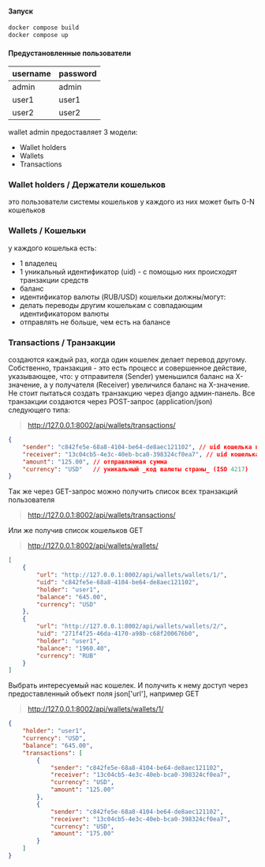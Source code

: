 #### Запуск
```sh
docker compose build
docker compose up
```

#### Предустановленные пользователи
| username  | password |
| ------------- | ------------- |
| admin  | admin  |
| user1  | user1  |
| user2  | user2  |

wallet admin предоставляет 3 модели:
- Wallet holders
- Wallets
- Transactions

### Wallet holders / Держатели кошельков
это пользователи системы кошельков
у каждого из них может быть 0-N кошельков

### Wallets / Кошельки
у каждого кошелька есть:
- 1 владелец
- 1 уникальный идентификатор (uid) - с помощью них происходят транзакции средств
- баланс
- идентификатор валюты (RUB/USD)
кошельки должны/могут:
- делать переводы другим кошелькам с совпадающим идентификатором валюты
- отправлять не больше, чем есть на балансе

### Transactions / Транзакции
создаются каждый раз, когда один кошелек делает перевод другому. Собственно, транзакция - это есть процесс и совершенное действие, указывающее, что: у отправителя (Sender) уменьшился баланс на X-значение, а у получателя (Receiver) увеличился баланс на X-значение.
Не стоит пытаться создать транзакцию через django админ-панель. Все транзакции создаются через POST-запрос (application/json) следующего типа:

> http://127.0.0.1:8002/api/wallets/transactions/
```json
{
    "sender": "c842fe5e-68a8-4104-be64-de8aec121102", // uid кошелька пользователя/отправителя
    "receiver": "13c04cb5-4e3c-40eb-bca0-398324cf0ea7", // uid кошелька получателя
    "amount": "125.00", // отправляемая сумма
    "currency": "USD"   // уникальный _код валюты страны_ (ISO 4217)
}
```


Tак же через GET-запрос можно получить список всех транзакций пользователя
> http://127.0.0.1:8002/api/wallets/transactions/

Или же получив список кошельков
GET
> http://127.0.0.1:8002/api/wallets/wallets/
```json
[
    {
        "url": "http://127.0.0.1:8002/api/wallets/wallets/1/",
        "uid": "c842fe5e-68a8-4104-be64-de8aec121102",
        "holder": "user1",
        "balance": "645.00",
        "currency": "USD"
    },
    {
        "url": "http://127.0.0.1:8002/api/wallets/wallets/2/",
        "uid": "271f4f25-46da-4170-a98b-c68f200676b0",
        "holder": "user1",
        "balance": "1960.40",
        "currency": "RUB"
    }
]
```
Выбрать интересуемый нас кошелек. И получить к нему доступ через предоставленный объект поля json['url'], например 
GET
> http://127.0.0.1:8002/api/wallets/wallets/1/
```json
{
    "holder": "user1",
    "currency": "USD",
    "balance": "645.00",
    "transactions": [
        {
            "sender": "c842fe5e-68a8-4104-be64-de8aec121102",
            "receiver": "13c04cb5-4e3c-40eb-bca0-398324cf0ea7",
            "currency": "USD",
            "amount": "125.00"
        },
        {
            "sender": "c842fe5e-68a8-4104-be64-de8aec121102",
            "receiver": "13c04cb5-4e3c-40eb-bca0-398324cf0ea7",
            "currency": "USD",
            "amount": "175.00"
        }
    ]
}
```

